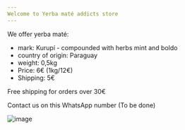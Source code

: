 ```yaml
---
Welcome to Yerba maté addicts store
---
```


We offer yerba maté:
- mark: Kurupí - compounded with herbs mint and boldo
- country of origin: Paraguay
- weight: 0,5kg
- Price: 6€ (1kg/12€)
- Shipping: 5€

Free shipping for orders over 30€ 
  
Contact us on this WhatsApp number (To be done)

![image](https://github.com/user-attachments/assets/c016de31-1aa8-476b-ba44-df6e498aeffa)

